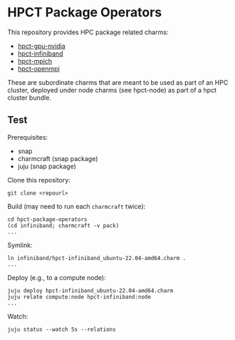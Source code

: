 # HPCT Package Operators

This repository provides HPC package related charms:
* [hpct-gpu-nvidia](gpu-nvidia/README.md)
* [hpct-infiniband](infiniband/README.md)
* [hpct-mpich](mpich/README.md)
* [hpct-openmpi](openmpi/README.md)

These are subordinate charms that are meant to be used as part of an
HPC cluster, deployed under node charms (see hpct-node) as part of
a hpct cluster bundle.

## Test

Prerequisites:
* snap
* charmcraft (snap package)
* juju (snap package)

Clone this repository:

```
git clone <repourl>
```

Build (may need to run each `charmcraft` twice):

```
cd hpct-package-operators
(cd infiniband; charmcraft -v pack)
...
```

Symlink:

```
ln infiniband/hpct-infiniband_ubuntu-22.04-amd64.charm .
...
```

Deploy (e.g., to a compute node):

```
juju deploy hpct-infiniband_ubuntu-22.04-amd64.charm
juju relate compute:node hpct-infiniband:node
...
```

Watch:

```
juju status --watch 5s --relations
```
